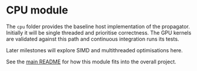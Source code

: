 # CPU module

The `cpu` folder provides the baseline host implementation of the propagator.
Initially it will be single threaded and prioritise correctness.  The GPU
kernels are validated against this path and continuous integration runs its
tests.

Later milestones will explore SIMD and multithreaded optimisations here.

See the [main README](../README.md) for how this module fits into the overall
project.
